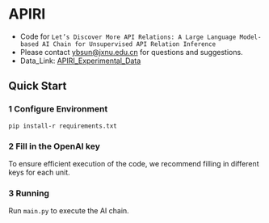 # APIRI

- Code for ``Let’s Discover More API Relations: A Large Language Model-based AI Chain for Unsupervised API Relation Inference``
- Please contact ybsun@jxnu.edu.cn for questions and suggestions.
- Data_Link: [APIRI_Experimental_Data](https://drive.google.com/file/d/11l45PtZzabQCmOVBt91JZ35MY7F1q-5e/view?usp=sharing)
## Quick Start

### 1 Configure Environment
`pip install-r requirements.txt`

### 2 Fill in the OpenAI key
To ensure efficient execution of the code, we recommend filling in different keys for each unit.

### 3 Running
Run `main.py` to execute the AI chain.

